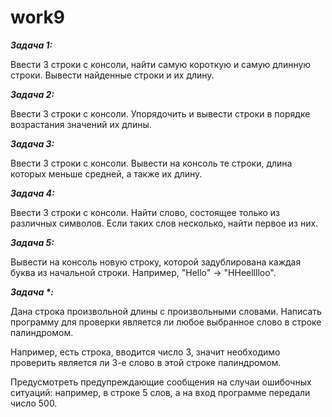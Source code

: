 # work9


**_Задача 1:_**

 Ввести 3 строки с консоли, найти самую короткую и самую длинную строки. Вывести
найденные строки и их длину.


**_Задача 2:_**

Ввести 3 строки с консоли. Упорядочить и вывести строки в порядке возрастания
значений их длины.

**_Задача 3:_**

Ввести 3 строки с консоли. Вывести на консоль те строки, длина которых меньше
средней, а также их длину.

**_Задача 4:_**

Ввести 3 строки с консоли. Найти слово, состоящее только из различных символов.
Если таких слов несколько, найти первое из них.

**_Задача 5:_**

Вывести на консоль новую строку, которой задублирована каждая буква из
начальной строки. Например, "Hello" -> "HHeelllloo".

**_Задача *:_**

Дана строка произвольной длины с произвольными словами. Написать программу для
проверки является ли любое выбранное слово в строке палиндромом.

Например, есть строка, вводится число 3, значит необходимо проверить является ли 3-е
слово в этой строке палиндромом.

Предусмотреть предупреждающие сообщения на случаи ошибочных ситуаций: например,
в строке 5 слов, а на вход программе передали число 500.